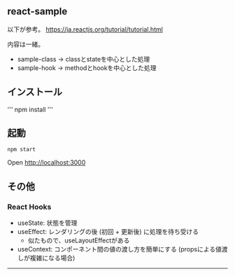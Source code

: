 ## react-sample
以下が参考。
https://ja.reactjs.org/tutorial/tutorial.html

内容は一緒。
- sample-class -> classとstateを中心とした処理
- sample-hook -> methodとhookを中心とした処理


## インストール

'''
npm install
'''

## 起動

```
npm start 
```
Open [http://localhost:3000](http://localhost:3000)



## その他
### React Hooks
- useState: 状態を管理
- useEffect: レンダリングの後 (初回 + 更新後) に処理を待ち受ける
    - 似たもので、useLayoutEffectがある
- useContext: コンポーネント間の値の渡し方を簡単にする (propsによる値渡しが複雑になる場合)

-------------------------------
